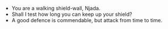 - You are a walking shield-wall, Njada.
- Shall I test how long you can keep up your shield?
- A good defence is commendable, but attack from time to time.
